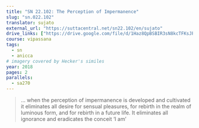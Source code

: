 ```yaml
---
title: "SN 22.102: The Perception of Impermanence"
slug: "sn.022.102"
translator: sujato
external_url: "https://suttacentral.net/sn22.102/en/sujato"
drive_links: ["https://drive.google.com/file/d/1Haz8QpBSBIR3sN8kcTFKsJPw5Y76aKHs/view?usp=drivesdk"]
course: vipassana
tags:
  - sn
  - anicca
# imagery covered by Hecker's similes
year: 2018
pages: 2
parallels:
  - sa270
---
```


> … when the perception of impermanence is developed and cultivated it eliminates all desire for sensual pleasures, for rebirth in the realm of luminous form, and for rebirth in a future life. It eliminates all ignorance and eradicates the conceit ‘I am’
